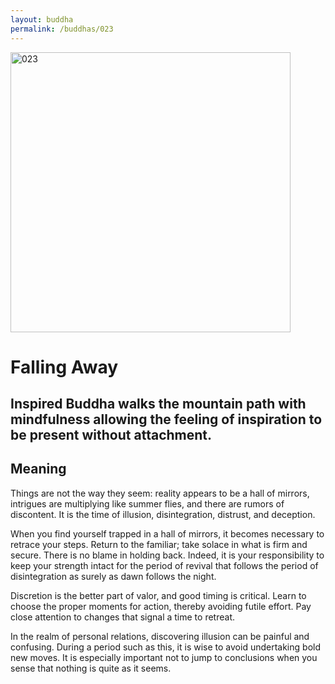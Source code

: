 ```yaml
---
layout: buddha
permalink: /buddhas/023
---
```


<div class="uk-text-center">
<img src="{{"/assets/img/buddhas/buddha-023.jpg" | relative_url}}" alt="023"  width="448" height="448"></div>

# Falling Away

## Inspired Buddha walks the mountain path with mindfulness allowing the feeling of inspiration to be present without attachment.

## Meaning

Things are not the way they seem: reality appears to be a hall of mirrors, intrigues are multiplying like summer flies, and there are rumors of discontent. It is the time of illusion, disintegration, distrust, and deception.

When you find yourself trapped in a hall of mirrors, it becomes necessary to retrace your steps. Return to the familiar; take solace in what is firm and secure. There is no blame in holding back. Indeed, it is your responsibility to keep your strength intact for the period of revival that follows the period of disintegration as surely as dawn follows the night.

Discretion is the better part of valor, and good timing is critical. Learn to choose the proper moments for action, thereby avoiding futile effort. Pay close attention to changes that signal a time to retreat.

In the realm of personal relations, discovering illusion can be painful and confusing. During a period such as this, it is wise to avoid undertaking bold new moves. It is especially important not to jump to conclusions when you sense that nothing is quite as it seems.
